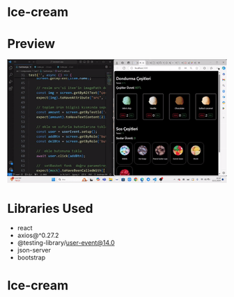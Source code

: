 # Ice-cream 


# Preview

![](/public/icecream.gif)



#   Libraries Used

- react 
- axios@^0.27.2
- @testing-library/user-event@14.0
- json-server
- bootstrap


# Ice-cream
